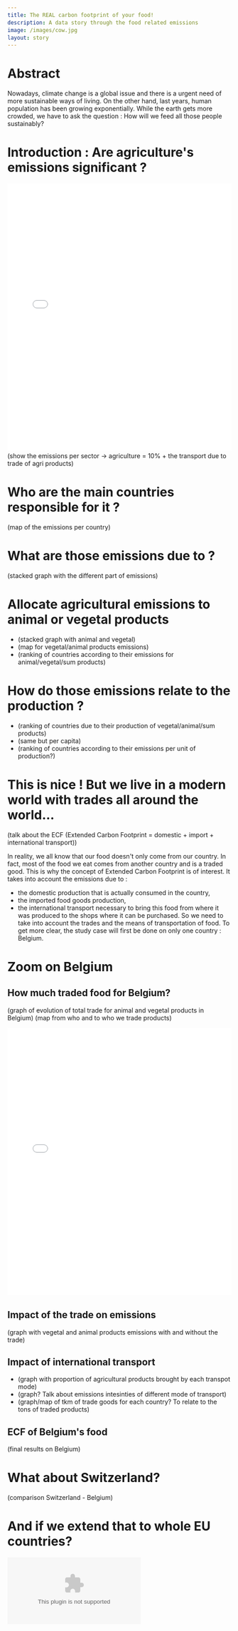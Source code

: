 ```yaml
---
title: The REAL carbon footprint of your food!
description: A data story through the food related emissions 
image: /images/cow.jpg
layout: story
---
```


# Abstract

Nowadays, climate change is a global issue and there is a urgent need of more sustainable ways of living. On the other hand, last years, human population has been growing exponentially. While the earth gets more crowded, we have to ask the question :
How will we feed all those people sustainably? 

# Introduction : Are agriculture's emissions significant ?
  
  
<iframe src="{{ site.baseurl }}/images/graphs/emissions_sector.html" frameborder="0" allowfullscreen="false" style='width:100%; height:600px' scrolling="no"></iframe>
(show the emissions per sector -> agriculture = 10% + the transport due to trade of agri products)
  
# Who are the main countries responsible for it ?

(map of the emissions per country)

# What are those emissions due to ?

(stacked graph with the different part of emissions)

# Allocate agricultural emissions to animal or vegetal products

* (stacked graph with animal and vegetal)
* (map for vegetal/animal products emissions)
* (ranking of countries according to their emissions for animal/vegetal/sum products)

# How do those emissions relate to the production ?

* (ranking of countries due to their production of vegetal/animal/sum products)
* (same but per capita)
* (ranking of countries according to their emissions per unit of production?)

# This is nice ! But we live in a modern world with trades all around the world...

(talk about the ECF (Extended Carbon Footprint = domestic + import + international transport))

 In reality, we all know that our food doesn't only come from our country. In fact, most of the food we eat comes from another country and is a traded good. This is why the concept of Extended Carbon Footprint is of interest. It takes into account the emissions due to :
  * the domestic production that is actually consumed in the country,
  * the imported food goods production,
  * the international transport necessary to bring this food from where it was produced to the shops where it can be purchased.
 So we need to take into account the trades and the means of transportation of food. To get more clear, the study case will first be done on only one country : Belgium.
 
# Zoom on Belgium
## How much traded food for Belgium?

(graph of evolution of total trade for animal and vegetal products in Belgium)
(map from who and to who we trade products)

<iframe src="{{ site.baseurl }}/images/maps/trade_of_vegetal_product_for_belgium.html" frameborder="0" allowfullscreen="false" style='width:100%; height:600px' scrolling="no"></iframe>


## Impact of the trade on emissions

(graph with vegetal and animal products emissions with and without the trade)

## Impact of international transport

* (graph with proportion of agricultural products brought by each transpot mode)
* (graph? Talk about emissions intesinties of different mode of transport)
* (graph/map of tkm of trade goods for each country? To relate to the tons of traded products)

## ECF of Belgium's food

(final results on Belgium)

# What about Switzerland?

(comparison Switzerland - Belgium)

# And if we extend that to whole EU countries?



![Evolution of emission in the world by sector](/images/graphs/evolution_emissions_world.eps)


